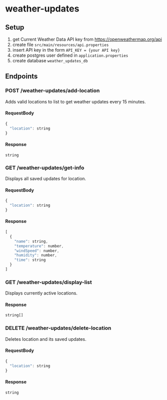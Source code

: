 # weather-updates

## Setup

1. get Current Weather Data API key from https://openweathermap.org/api
2. create file `src/main/resources/api.properties`
3. insert API key in the form `API_KEY = {your API key}`
4. create postgres user defined in `application.properties`
5. create database `weather_updates_db`

## Endpoints

### POST /weather-updates/add-location
Adds valid locations to list to get weather updates every 15 minutes. 
#### RequestBody
```javascript
{
  "location": string
}
```
#### Response
`string`

### GET /weather-updates/get-info
Displays all saved updates for location.  
#### RequestBody
```javascript
{
  "location": string
}
```
#### Response
```javascript
[
  {
    "name": string,
    "temperature": number,
    "windSpeed": number,
    "humidity": number,
    "time": string
  }
]
```

### GET /weather-updates/display-list
Displays currently active locations. 
#### Response
```javascript
string[]
```

### DELETE /weather-updates/delete-location
Deletes location and its saved updates.
#### RequestBody
```javascript
{
  "location": string
}
```
#### Response
`string`
